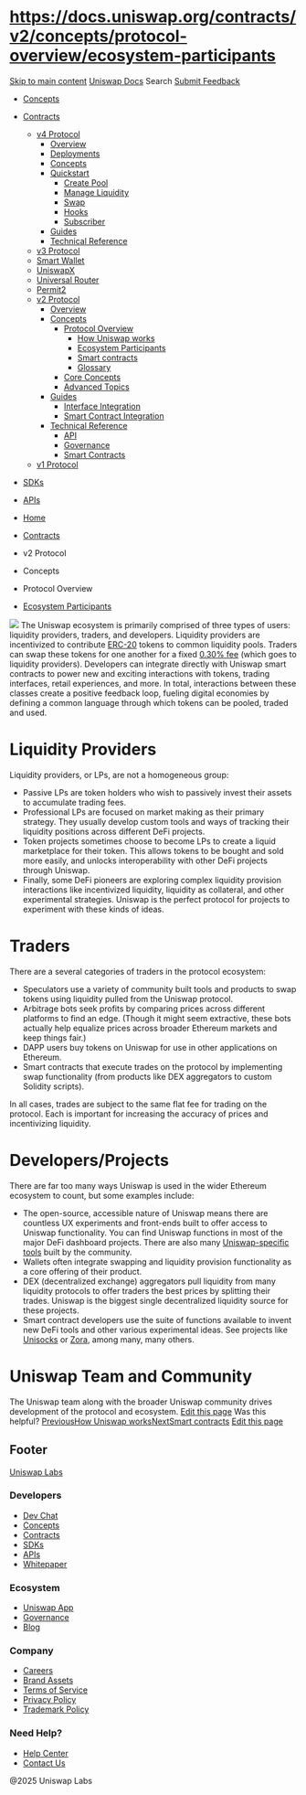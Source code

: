 # https://docs.uniswap.org/contracts/v2/concepts/protocol-overview/ecosystem-participants

[Skip to main content](https://docs.uniswap.org/contracts/v2/concepts/protocol-overview/ecosystem-participants#__docusaurus_skipToContent_fallback)
[Uniswap Docs](https://docs.uniswap.org/)
Search
[Submit Feedback](https://docs.google.com/forms/d/e/1FAIpQLSdjSkZam8KiatL9XACRVxCHjDJjaPGbls77PCXDKFn4JwykXg/viewform)
  * [Concepts](https://docs.uniswap.org/concepts/overview)
  * [Contracts](https://docs.uniswap.org/contracts/v4/overview)
    * [v4 Protocol](https://docs.uniswap.org/contracts/v4/overview)
      * [Overview](https://docs.uniswap.org/contracts/v4/overview)
      * [Deployments](https://docs.uniswap.org/contracts/v4/deployments)
      * [Concepts](https://docs.uniswap.org/contracts/v4/concepts/v4-vs-v3)
      * [Quickstart](https://docs.uniswap.org/contracts/v4/quickstart/create-pool)
        * [Create Pool](https://docs.uniswap.org/contracts/v4/quickstart/create-pool)
        * [Manage Liquidity](https://docs.uniswap.org/contracts/v4/quickstart/manage-liquidity/setup-liquidity)
        * [Swap](https://docs.uniswap.org/contracts/v4/quickstart/swap)
        * [Hooks](https://docs.uniswap.org/contracts/v4/quickstart/hooks/setup)
        * [Subscriber](https://docs.uniswap.org/contracts/v4/quickstart/subscriber)
      * [Guides](https://docs.uniswap.org/contracts/v4/guides/hooks/your-first-hook)
      * [Technical Reference](https://docs.uniswap.org/contracts/v4/reference/errors/)
    * [v3 Protocol](https://docs.uniswap.org/contracts/v3/overview)
    * [Smart Wallet](https://docs.uniswap.org/contracts/smart-wallet/overview)
    * [UniswapX](https://docs.uniswap.org/contracts/uniswapx/overview)
    * [Universal Router](https://docs.uniswap.org/contracts/universal-router/overview)
    * [Permit2](https://docs.uniswap.org/contracts/permit2/overview)
    * [v2 Protocol](https://docs.uniswap.org/contracts/v2/overview)
      * [Overview](https://docs.uniswap.org/contracts/v2/overview)
      * [Concepts](https://docs.uniswap.org/contracts/v2/concepts/protocol-overview/how-uniswap-works)
        * [Protocol Overview](https://docs.uniswap.org/contracts/v2/concepts/protocol-overview/how-uniswap-works)
          * [How Uniswap works](https://docs.uniswap.org/contracts/v2/concepts/protocol-overview/how-uniswap-works)
          * [Ecosystem Participants](https://docs.uniswap.org/contracts/v2/concepts/protocol-overview/ecosystem-participants)
          * [Smart contracts](https://docs.uniswap.org/contracts/v2/concepts/protocol-overview/smart-contracts)
          * [Glossary](https://docs.uniswap.org/contracts/v2/concepts/protocol-overview/glossary)
        * [Core Concepts](https://docs.uniswap.org/contracts/v2/concepts/core-concepts/swaps)
        * [Advanced Topics](https://docs.uniswap.org/contracts/v2/concepts/advanced-topics/fees)
      * [Guides](https://docs.uniswap.org/contracts/v2/guides/interface-integration/using-the-api)
        * [Interface Integration](https://docs.uniswap.org/contracts/v2/guides/interface-integration/using-the-api)
        * [Smart Contract Integration](https://docs.uniswap.org/contracts/v2/guides/smart-contract-integration/quick-start)
      * [Technical Reference](https://docs.uniswap.org/contracts/v2/reference/API/overview)
        * [API](https://docs.uniswap.org/contracts/v2/reference/API/overview)
        * [Governance](https://docs.uniswap.org/contracts/v2/reference/Governance/governance-reference)
        * [Smart Contracts](https://docs.uniswap.org/contracts/v2/reference/smart-contracts/factory)
    * [v1 Protocol](https://docs.uniswap.org/contracts/v1/overview)
  * [SDKs](https://docs.uniswap.org/sdk/v4/overview)
  * [APIs](https://docs.uniswap.org/api/subgraph/overview)


  * [Home](https://docs.uniswap.org/)
  * [Contracts](https://docs.uniswap.org/contracts/v4/overview)
  * v2 Protocol
  * Concepts
  * Protocol Overview
  * [Ecosystem Participants](https://docs.uniswap.org/contracts/v2/concepts/protocol-overview/ecosystem-participants)


![](https://docs.uniswap.org/assets/images/participants-a3e150f3c98a0b402c2063de3e160f2e.jpg)
The Uniswap ecosystem is primarily comprised of three types of users: liquidity providers, traders, and developers. Liquidity providers are incentivized to contribute [ERC-20](https://eips.ethereum.org/EIPS/eip-20) tokens to common liquidity pools. Traders can swap these tokens for one another for a fixed [0.30% fee](https://docs.uniswap.org/contracts/v2/concepts/advanced-topics/fees) (which goes to liquidity providers). Developers can integrate directly with Uniswap smart contracts to power new and exciting interactions with tokens, trading interfaces, retail experiences, and more.
In total, interactions between these classes create a positive feedback loop, fueling digital economies by defining a common language through which tokens can be pooled, traded and used.
# Liquidity Providers
Liquidity providers, or LPs, are not a homogeneous group:
  * Passive LPs are token holders who wish to passively invest their assets to accumulate trading fees.
  * Professional LPs are focused on market making as their primary strategy. They usually develop custom tools and ways of tracking their liquidity positions across different DeFi projects.
  * Token projects sometimes choose to become LPs to create a liquid marketplace for their token. This allows tokens to be bought and sold more easily, and unlocks interoperability with other DeFi projects through Uniswap.
  * Finally, some DeFi pioneers are exploring complex liquidity provision interactions like incentivized liquidity, liquidity as collateral, and other experimental strategies. Uniswap is the perfect protocol for projects to experiment with these kinds of ideas.


# Traders
There are a several categories of traders in the protocol ecosystem:
  * Speculators use a variety of community built tools and products to swap tokens using liquidity pulled from the Uniswap protocol.
  * Arbitrage bots seek profits by comparing prices across different platforms to find an edge. (Though it might seem extractive, these bots actually help equalize prices across broader Ethereum markets and keep things fair.)
  * DAPP users buy tokens on Uniswap for use in other applications on Ethereum.
  * Smart contracts that execute trades on the protocol by implementing swap functionality (from products like DEX aggregators to custom Solidity scripts).


In all cases, trades are subject to the same flat fee for trading on the protocol. Each is important for increasing the accuracy of prices and incentivizing liquidity.
# Developers/Projects
There are far too many ways Uniswap is used in the wider Ethereum ecosystem to count, but some examples include:
  * The open-source, accessible nature of Uniswap means there are countless UX experiments and front-ends built to offer access to Uniswap functionality. You can find Uniswap functions in most of the major DeFi dashboard projects. There are also many [Uniswap-specific tools](https://github.com/Uniswap/universe) built by the community.
  * Wallets often integrate swapping and liquidity provision functionality as a core offering of their product.
  * DEX (decentralized exchange) aggregators pull liquidity from many liquidity protocols to offer traders the best prices by splitting their trades. Uniswap is the biggest single decentralized liquidity source for these projects.
  * Smart contract developers use the suite of functions available to invent new DeFi tools and other various experimental ideas. See projects like [Unisocks](https://unisocks.exchange/) or [Zora](https://ourzora.com/), among many, many others.


# Uniswap Team and Community
The Uniswap team along with the broader Uniswap community drives development of the protocol and ecosystem.
[Edit this page](https://github.com/uniswap/uniswap-docs/tree/main/docs/contracts/v2/concepts/01-protocol-overview/02-ecosystem-participants.md)
Was this helpful?
[PreviousHow Uniswap works](https://docs.uniswap.org/contracts/v2/concepts/protocol-overview/how-uniswap-works)[NextSmart contracts](https://docs.uniswap.org/contracts/v2/concepts/protocol-overview/smart-contracts)
[Edit this page](https://github.com/uniswap/uniswap-docs/tree/main/docs/contracts/v2/concepts/01-protocol-overview/02-ecosystem-participants.md)
## Footer
[Uniswap Labs](https://docs.uniswap.org/)
### Developers
  * [Dev Chat](https://discord.com/invite/uniswap)
  * [Concepts](https://docs.uniswap.org/concepts/overview)
  * [Contracts](https://docs.uniswap.org/contracts/v4/overview)
  * [SDKs](https://docs.uniswap.org/sdk/v4/overview)
  * [APIs](https://docs.uniswap.org/api/subgraph/overview)
  * [Whitepaper](https://app.uniswap.org/whitepaper-v4.pdf)


### Ecosystem
  * [Uniswap App](https://app.uniswap.org/)
  * [Governance](https://www.uniswapfoundation.org/governance)
  * [Blog](https://blog.uniswap.org/)


### Company
  * [Careers](https://boards.greenhouse.io/uniswaplabs)
  * [Brand Assets](https://github.com/Uniswap/brand-assets/raw/main/Uniswap%20Brand%20Assets.zip)
  * [Terms of Service](https://support.uniswap.org/hc/en-us/articles/30935100859661-Uniswap-Labs-Terms-of-Service)
  * [Privacy Policy](https://support.uniswap.org/hc/en-us/articles/30934457771405-Uniswap-Labs-Privacy-Policy)
  * [Trademark Policy](https://support.uniswap.org/hc/en-us/articles/30934762216973-Uniswap-Labs-Trademark-Guidelines)


### Need Help?
  * [Help Center](https://support.uniswap.org/)
  * [Contact Us](https://support.uniswap.org/hc/en-us/requests/new)


@2025 Uniswap Labs
[](https://github.com/uniswap/uniswap-docs)[](https://twitter.com/Uniswap)[](https://discord.com/invite/uniswap)
